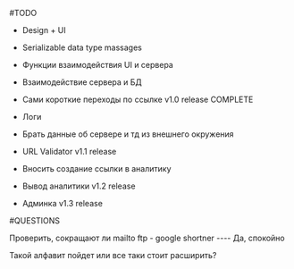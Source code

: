 #TODO
- Design + UI
- Serializable data type massages
- Функции взаимодействия UI и сервера
- Взаимодействие сервера и БД
- Сами короткие переходы по ссылке
v1.0 release COMPLETE


- Логи
- Брать данные об сервере и тд из внешнего окружения
- URL Validator
v1.1 release


- Вносить создание ссылки в аналитику
- Вывод аналитики
v1.2 release


- Админка
v1.3 release 



#QUESTIONS

Проверить, сокращают ли mailto ftp - google shortner  ---- Да, спокойно

Такой алфавит пойдет или все таки стоит расширить?